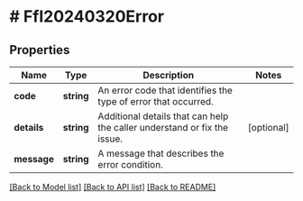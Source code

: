 # # FfI20240320Error

## Properties

Name | Type | Description | Notes
------------ | ------------- | ------------- | -------------
**code** | **string** | An error code that identifies the type of error that occurred. |
**details** | **string** | Additional details that can help the caller understand or fix the issue. | [optional]
**message** | **string** | A message that describes the error condition. |

[[Back to Model list]](../../README.md#models) [[Back to API list]](../../README.md#endpoints) [[Back to README]](../../README.md)
